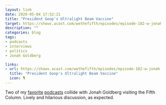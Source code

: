 ```yaml
---
layout: link
date: 2020-05-04 17:52:21
title: "President Goop's Ultralight Beam Vaccine"
target: https://shows.acast.com/wethefifth/episodes/episode-182-w-jonah-goldberg-president-goops-ultralight-beam
description: ""
categories: blog
tags:
- podcasts
- interviews
- politics
- Jonah Goldberg

links:
- url: https://shows.acast.com/wethefifth/episodes/episode-182-w-jonah-goldberg-president-goops-ultralight-beam
  title: "President Goop's Ultralight Beam Vaccine"
  icon: 🎙
---
```


Two of my [favorite](http://wethefifth.com/ "The Fifth Column") [podcasts](https://jonahgoldberg.com/the-remnant-podcast/ "The Remnant") collide with Jonah Goldberg visiting the Fifth Column. Lively and hilarious discussion, as expected.
